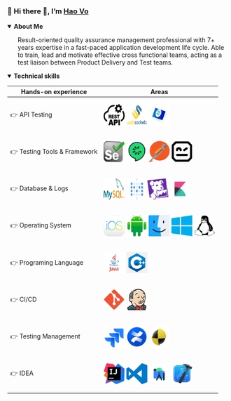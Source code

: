 <div class="Box-body px-5 pb-5" data-target="readme-toc.content">
    <article class="markdown-body entry-content container-lg" itemprop="text">
        <h3>👩‍ Hi there 👋, I’m <a href="www.linkedin.com/in/haothv" rel="nofollow" target="blank">Hao Vo</a></h3>
        <details open="">
            <summary>
                <b>About Me</b>
            </summary
            <p dir="auto">
            <ul>Result-oriented quality assurance management professional with 7+ years expertise in a fast-paced
                application development life cycle. Able to train, lead and motivate effective cross functional teams,
                acting as a test liaison between Product Delivery and Test teams.
            </ul>
            </p>
        </details>
        <details open="">
            <p dir="auto">
                <summary>
                    <b>Technical skills</b>
                </summary
            </p>
            <table>
                <thead>
                <tr>
                    <th>Hands-on experience</th>
                    <th>Areas</th>
                </tr>
                </thead>
                <tbody>
                <tr>
                    <td>👉 API Testing</td>
                    <td>
                        <p><img src="/badges/restapi.svg?&style=for-the-badge&logo=RestApi&logoColor=white"
                                style="max-width: 100%;" width="48" height="48"> <img
                                src="/badges/websocket.svg?&style=for-the-badge&logo=Websocket&logoColor=white"
                                style="max-width: 100%;" width="48" height="48"> <img
                                src="/badges/fixapi.svg?&style=for-the-badge&logo=FixApi&logoColor=white"
                                style="max-width: 100%;" width="48" height="48">
                        </p>
                    </td>
                </tr>
                <tr>
                    <td>👉 Testing Tools & Framework</td>
                    <td>
                        <p><img src="/badges/selenium.svg?&style=for-the-badge&logo=Selenium&logoColor=white"
                                style="max-width: 100%;" width="48" height="48"> <img
                                src="/badges/cucumber.svg?&style=for-the-badge&logo=Cucumber&logoColor=white"
                                style="max-width: 100%;" width="48" height="48"> <img
                                src="/badges/postman.svg?&style=for-the-badge&logo=Postman&logoColor=white"
                                style="max-width: 100%;" width="48" height="48"> <img
                                src="/badges/robotframework.svg?&style=for-the-badge&logo=RobotFramework&logoColor=white"
                                style="max-width: 100%;" width="48" height="48">
                        </p>
                    </td>
                </tr>
                <tr>
                    <td>👉 Database & Logs</td>
                    <td>
                        <p><img src="/badges/mysql.svg?&style=for-the-badge&logo=mysql&logoColor=white"
                                style="max-width: 100%;" width="48" height="48"> <img
                                src="/badges/metabase.svg?&style=for-the-badge&logo=metabase&logoColor=white"
                                style="max-width: 100%;" width="48" height="48"><img
                                src="/badges/datadog.svg?&style=for-the-badge&logo=datadog&logoColor=white"
                                style="max-width: 100%;" width="48" height="48"> <img
                                src="/badges/kibana.svg?&style=for-the-badge&logo=kibana&logoColor=white"
                                style="max-width:  100%;" width="48" height="48">
                        </p>
                    </td>
                </tr>
                <tr>
                    <td>👉 Operating System</td>
                    <td>
                        <p><img src="/badges/ios1.svg?&style=for-the-badge&logo=ios&logoColor=white"
                                style="max-width: 100%;" width="48" height="48"> <img
                                src="/badges/android.svg?&style=for-the-badge&logo=android&logoColor=white"
                                style="max-width: 100%;" width="48" height="48"> <img
                                src="/badges/macos.svg?&style=for-the-badge&logo=macos&logoColor=white"
                                style="max-width: 100%;" width="48" height="48"> <img
                                src="/badges/windows.svg?&style=for-the-badge&logo=windows&logoColor=white"
                                style="max-width: 100%;" width="48" height="48"> <img
                                src="/badges/linux.svg?&style=for-the-badge&logo=linux&logoColor=white"
                                style="max-width: 100%;" width="48" height="48">
                        </p>
                    </td>
                </tr>
                <tr>
                    <td>👉 Programing Language</td>
                    <td>
                        <p><img src="/badges/java.svg?&style=for-the-badge&logo=java&logoColor=white"
                                style="max-width: 100%;" width="48" height="48"> <img
                                src="/badges/c.svg?&style=for-the-badge&logo=c++&logoColor=white"
                                style="max-width: 100%;" width="48" height="48">
                        </p>
                    </td>
                </tr>
                <tr>
                    <td>👉 CI/CD</td>
                    <td>
                        <p><img src="/badges/git.svg?&style=for-the-badge&logo=git&logoColor=white"
                                style="max-width: 100%;" width="48" height="48"> <img
                                src="/badges/jenkins.svg?&style=for-the-badge&logo=jenkins&logoColor=white"
                                style="max-width: 100%;" width="48" height="48">
                        </p>
                    </td>
                </tr>
                <tr>
                    <td>👉 Testing Management</td>
                    <td>
                        <p><img src="/badges/jira.svg?&style=for-the-badge&logo=jira&logoColor=white"
                                style="max-width: 100%;" width="48" height="48"> <img
                                src="/badges/confluence.svg?&style=for-the-badge&logo=confluence&logoColor=white"
                                style="max-width: 100%;" width="48" height="48"> <img
                                src="/badges/testlink.svg?&style=for-the-badge&logo=testlink&logoColor=white"
                                style="max-width: 100%;" width="48" height="48">
                        </p>
                    </td>
                </tr>
                <tr>
                    <td>👉 IDEA</td>
                    <td>
                        <p><img src="/badges/intellij.svg?&style=for-the-badge&logo=IntelliJ&logoColor=white"
                                style="max-width: 100%;" width="48" height="48"> <img
                                src="/badges/visualstudio.svg?&style=for-the-badge&logo=VisualStudio&logoColor=white"
                                style="max-width: 100%;" width="48" height="48"> <img
                                src="/badges/androidstudio.svg?&style=for-the-badge&logo=AndroidStudio&logoColor=white"
                                style="max-width: 100%;" width="48" height="48"> <img
                                src="/badges/xcode.svg?&style=for-the-badge&logo=Xcode&logoColor=white"
                                style="max-width: 100%;" width="48" height="48">
                        </p>
                    </td>
                </tr>
                </tbody>
            </table>
        </details>
        <!-- <h3>Technical skills:</h3> -->
    </article>
</div>